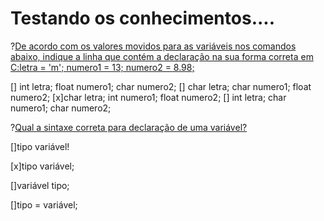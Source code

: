 # Testando os conhecimentos....

?[De acordo com os valores movidos para as variáveis nos comandos abaixo, indique a linha que contém a declaração na sua forma correta em C:letra = 'm'; numero1 = 13; numero2 = 8.98;](single)
   
[] int letra; float numero1; char numero2; 
[] char letra; char numero1; float numero2;
[x]char letra; int numero1; float numero2;
[] int letra; char numero1; char numero2;              

?[Qual a sintaxe correta para declaração de uma variável?](single)

[]tipo variável!

[x]tipo variável;

[]variável tipo;

[]tipo = variável;
